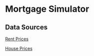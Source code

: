 # Mortgage Simulator

## Data Sources

[Rent Prices](https://www.ons.gov.uk/economy/inflationandpriceindices/bulletins/indexofprivatehousingrentalprices/january2023#:~:text=1.-,Main%20points,12%20months%20to%20January%202023.)

[House Prices](https://www.ons.gov.uk/economy/inflationandpriceindices/bulletins/housepriceindex/march2021)